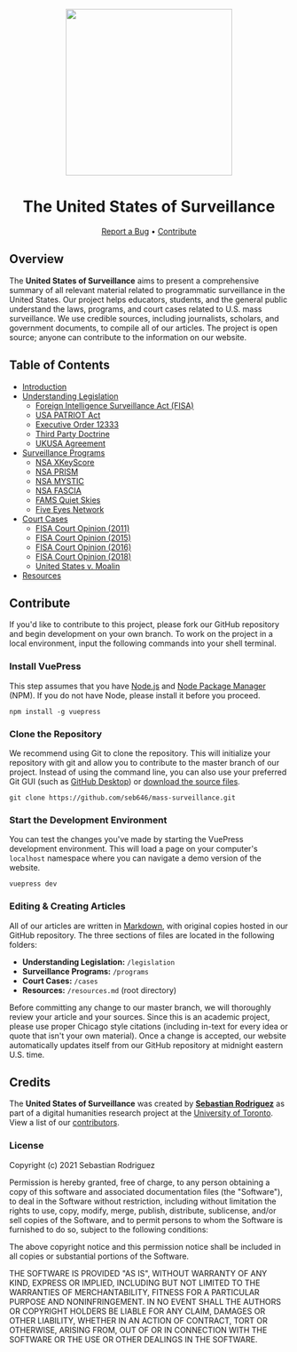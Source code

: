 <!-- ---
home: true
heroImage: /images/surveillance.png
heroText: The United States of Surveillance
tagline: Hero subtitle
actionText: Learn More →
actionLink: /learn/getting-started/
features:
- title: The Legislation
  details: Minimal setup with markdown-centered project structure helps you focus on writing.
- title: The Programs
  details: Enjoy the dev experience of Vue + webpack, use Vue components in markdown, and develop custom themes with Vue.
- title: Court Cases
  details: VuePress generates pre-rendered static HTML for each page, and runs as an SPA once a page is loaded.
footer: Copyright © 2021 United States of Surveillance | GitHub | MIT License
--- -->

<p align="center">
  <img src="https://masssurveillance.net/images/surveillance.png" width="300px">
</p>

<h1 align="center">The United States of Surveillance</h1>
<p align="center">
  <a href="https://github.com/seb646/mass-surveillance/issues">Report a Bug</a> • 
  <a href="#contribute">Contribute</a>
</p>

## Overview
The **United States of Surveillance** aims to present a comprehensive summary of all relevant material related to programmatic surveillance in the United States. Our project helps educators, students, and the general public understand the laws, programs, and court cases related to U.S. mass surveillance. We use credible sources, including journalists, scholars, and government documents, to compile all of our articles. The project is open source; anyone can contribute to the information on our website. 

## Table of Contents
- [Introduction](https://masssurveillance.net)
- [Understanding Legislation](https://masssurveillance.net/legislation)
  - [Foreign Intelligence Surveillance Act (FISA)](https://masssurveillance.net/legislation/fisa)
  - [USA PATRIOT Act](https://masssurveillance.net/legislation/patriot-act)
  - [Executive Order 12333](https://masssurveillance.net/legislation/eo-12333)
  - [Third Party Doctrine](https://masssurveillance.net/legislation/third-party-doctrine)
  - [UKUSA Agreement](https://masssurveillance.net/legislation/ukusa)
- [Surveillance Programs](https://masssurveillance.net/programs)
  - [NSA XKeyScore](https://masssurveillance.net/programs/xkeyscore)
  - [NSA PRISM](https://masssurveillance.net/programs/prism)
  - [NSA MYSTIC](https://masssurveillance.net/programs/mystic)
  - [NSA FASCIA](https://masssurveillance.net/programs/fascia)
  - [FAMS Quiet Skies](https://masssurveillance.net/programs/quiet-skies)
  - [Five Eyes Network](https://masssurveillance.net/programs/five-eyes)
- [Court Cases](https://masssurveillance.net/cases)
  - [FISA Court Opinion (2011)](https://masssurveillance.net/cases/fisa2011)
  - [FISA Court Opinion (2015)](https://masssurveillance.net/cases/fisa20115)
  - [FISA Court Opinion (2016)](https://masssurveillance.net/cases/fisa2016)
  - [FISA Court Opinion (2018)](https://masssurveillance.net/cases/fisa2018)
  - [United States v. Moalin](https://masssurveillance.net/cases/us-v-moalin)
- [Resources](https://masssurveillance.net/resources)

## Contribute
If you'd like to contribute to this project, please fork our GitHub repository and begin development on your own branch. To work on the project in a local environment, input the following commands into your shell terminal.

### Install VuePress
This step assumes that you have [Node.js](https://nodejs.org) and [Node Package Manager](https://docs.npmjs.com/downloading-and-installing-node-js-and-npm) (NPM). If you do not have Node, please install it before you proceed. 
```
npm install -g vuepress
```

### Clone the Repository
We recommend using Git to clone the repository. This will initialize your repository with git and allow you to contribute to the master branch of our project. Instead of using the command line, you can also use your preferred Git GUI (such as [GitHub Desktop](https://desktop.github.com/)) or [download the source files](https://github.com/seb646/mass-surveillances/archive/main.zip).
```
git clone https://github.com/seb646/mass-surveillance.git
```

### Start the Development Environment
You can test the changes you've made by starting the VuePress development environment. This will load a page on your computer's `localhost` namespace where you can navigate a demo version of the website.
```
vuepress dev
```

### Editing & Creating Articles
All of our articles are written in [Markdown](https://www.markdownguide.org/), with original copies hosted in our GitHub repository. The three sections of files are located in the following folders:
- **Understanding Legislation:** `/legislation`
- **Surveillance Programs:** `/programs`
- **Court Cases:** `/cases`
- **Resources:** `/resources.md` (root directory)

Before committing any change to our master branch, we will thoroughly review your article and your sources. Since this is an academic project, please use proper Chicago style citations (including in-text for every idea or quote that isn't your own material). Once a change is accepted, our website automatically updates itself from our GitHub repository at midnight eastern U.S. time.

## Credits
The **United States of Surveillance** was created by [**Sebastian Rodriguez**](https://srod.ca) as part of a digital humanities research project at the [University of Toronto](https://utoronto.ca). View a list of our [contributors](https://github.com/seb646/mass-surveillance/graphs/contributors).


### License
Copyright (c) 2021 Sebastian Rodriguez

Permission is hereby granted, free of charge, to any person obtaining a copy
of this software and associated documentation files (the "Software"), to deal
in the Software without restriction, including without limitation the rights
to use, copy, modify, merge, publish, distribute, sublicense, and/or sell
copies of the Software, and to permit persons to whom the Software is
furnished to do so, subject to the following conditions:

The above copyright notice and this permission notice shall be included in all
copies or substantial portions of the Software.

THE SOFTWARE IS PROVIDED "AS IS", WITHOUT WARRANTY OF ANY KIND, EXPRESS OR
IMPLIED, INCLUDING BUT NOT LIMITED TO THE WARRANTIES OF MERCHANTABILITY,
FITNESS FOR A PARTICULAR PURPOSE AND NONINFRINGEMENT. IN NO EVENT SHALL THE
AUTHORS OR COPYRIGHT HOLDERS BE LIABLE FOR ANY CLAIM, DAMAGES OR OTHER
LIABILITY, WHETHER IN AN ACTION OF CONTRACT, TORT OR OTHERWISE, ARISING FROM,
OUT OF OR IN CONNECTION WITH THE SOFTWARE OR THE USE OR OTHER DEALINGS IN THE
SOFTWARE.